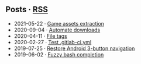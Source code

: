 ## Posts · [RSS](https://raw.githubusercontent.com/obsiwitch/obsiwitch/main/posts/rss.xml)

* <date>2021-05-22</date> · [Game assets
extraction](posts/2021-05-22_assets_extraction.md)
* <date>2020-09-04</date> · [Automate
downloads](posts/2020-09-04_webscraping.md)
* <date>2020-04-11</date> · [File tags](posts/2020-04-11_tags.md)
* <date>2020-02-27</date> · [Test
.gitlab-ci.yml](posts/2020-02-27_gitlabci.md)
* <date>2019-07-25</date> · [Restore Android 3-button
navigation](posts/2019-07-25_android_3button.md)
* <date>2019-06-02</date> · [Fuzzy bash
completion](posts/2019-06-02_fzf_bash_completion.md)
